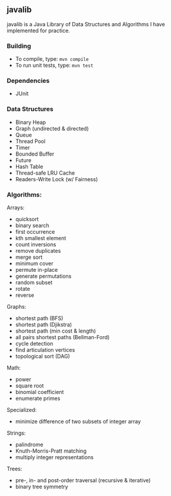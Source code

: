 ## javalib

javalib is a Java Library of Data Structures and Algorithms I have implemented for practice.

### Building

* To compile, type: `mvn compile`
* To run unit tests, type: `mvn test`

### Dependencies

* JUnit

### Data Structures

* Binary Heap
* Graph (undirected & directed)
* Queue
* Thread Pool
* Timer
* Bounded Buffer
* Future
* Hash Table
* Thread-safe LRU Cache
* Readers-Write Lock (w/ Fairness)

### Algorithms:

Arrays:
* quicksort
* binary search
* first occurrence
* kth smallest element
* count inversions
* remove duplicates
* merge sort
* minimum cover
* permute in-place
* generate permutations
* random subset
* rotate
* reverse

Graphs:
* shortest path (BFS)
* shortest path (Djikstra)
* shortest path (min cost & length)
* all pairs shortest paths (Bellman-Ford)
* cycle detection
* find articulation vertices
* topological sort (DAG)

Math:
* power
* square root
* binomial coefficient
* enumerate primes

Specialized:
* minimize difference of two subsets of integer array

Strings:
* palindrome
* Knuth-Morris-Pratt matching
* multiply integer representations

Trees:
* pre-, in- and post-order traversal (recursive & iterative)
* binary tree symmetry
